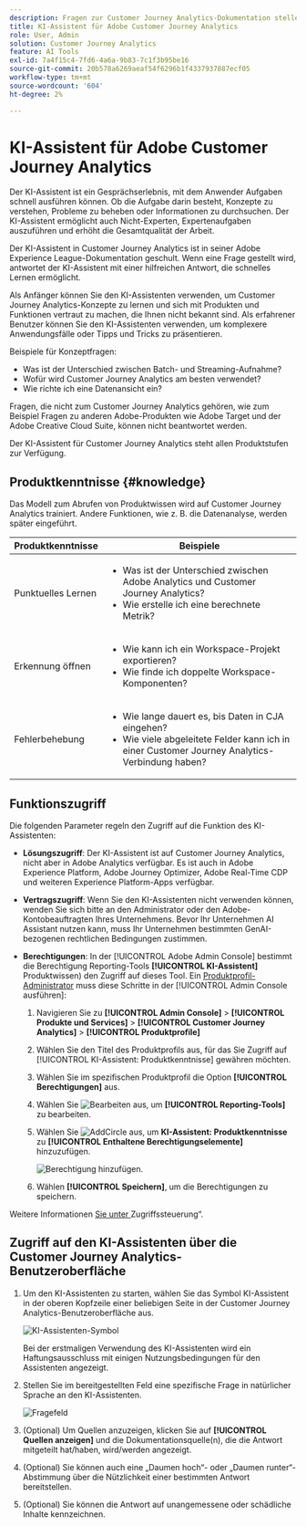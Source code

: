 ```yaml
---
description: Fragen zur Customer Journey Analytics-Dokumentation stellen
title: KI-Assistent für Adobe Customer Journey Analytics
role: User, Admin
solution: Customer Journey Analytics
feature: AI Tools
exl-id: 7a4f15c4-7fd6-4a6a-9b83-7c1f3b95be16
source-git-commit: 20b578a6269aeaf54f6296b1f4337937887ecf05
workflow-type: tm+mt
source-wordcount: '604'
ht-degree: 2%

---
```



# KI-Assistent für Adobe Customer Journey Analytics

Der KI-Assistent ist ein Gesprächserlebnis, mit dem Anwender Aufgaben schnell ausführen können. Ob die Aufgabe darin besteht, Konzepte zu verstehen, Probleme zu beheben oder Informationen zu durchsuchen. Der KI-Assistent ermöglicht auch Nicht-Experten, Expertenaufgaben auszuführen und erhöht die Gesamtqualität der Arbeit.

Der KI-Assistent in Customer Journey Analytics ist in seiner Adobe Experience League-Dokumentation geschult. Wenn eine Frage gestellt wird, antwortet der KI-Assistent mit einer hilfreichen Antwort, die schnelles Lernen ermöglicht.

Als Anfänger können Sie den KI-Assistenten verwenden, um Customer Journey Analytics-Konzepte zu lernen und sich mit Produkten und Funktionen vertraut zu machen, die Ihnen nicht bekannt sind. Als erfahrener Benutzer können Sie den KI-Assistenten verwenden, um komplexere Anwendungsfälle oder Tipps und Tricks zu präsentieren.

Beispiele für Konzeptfragen:

* Was ist der Unterschied zwischen Batch- und Streaming-Aufnahme?
* Wofür wird Customer Journey Analytics am besten verwendet?
* Wie richte ich eine Datenansicht ein?

Fragen, die nicht zum Customer Journey Analytics gehören, wie zum Beispiel Fragen zu anderen Adobe-Produkten wie Adobe Target und der Adobe Creative Cloud Suite, können nicht beantwortet werden.

Der KI-Assistent für Customer Journey Analytics steht allen Produktstufen zur Verfügung.

## Produktkenntnisse {#knowledge}

Das Modell zum Abrufen von Produktwissen wird auf Customer Journey Analytics trainiert. Andere Funktionen, wie z. B. die Datenanalyse, werden später eingeführt.

| Produktkenntnisse | Beispiele |
| --- | --- |
| Punktuelles Lernen | <ul><li>Was ist der Unterschied zwischen Adobe Analytics und Customer Journey Analytics?</li><li>Wie erstelle ich eine berechnete Metrik?</li></ul> |
| Erkennung öffnen | <ul><li>Wie kann ich ein Workspace-Projekt exportieren?</li><li>Wie finde ich doppelte Workspace-Komponenten?</li></ul> |
| Fehlerbehebung | <ul><li>Wie lange dauert es, bis Daten in CJA eingehen?</li><li>Wie viele abgeleitete Felder kann ich in einer Customer Journey Analytics-Verbindung haben?</li></ul> |

## Funktionszugriff

Die folgenden Parameter regeln den Zugriff auf die Funktion des KI-Assistenten:

* **Lösungszugriff**: Der KI-Assistent ist auf Customer Journey Analytics, nicht aber in Adobe Analytics verfügbar. Es ist auch in Adobe Experience Platform, Adobe Journey Optimizer, Adobe Real-Time CDP und weiteren Experience Platform-Apps verfügbar.

* **Vertragszugriff**: Wenn Sie den KI-Assistenten nicht verwenden können, wenden Sie sich bitte an den Administrator oder den Adobe-Kontobeauftragten Ihres Unternehmens. Bevor Ihr Unternehmen AI Assistant nutzen kann, muss Ihr Unternehmen bestimmten GenAI-bezogenen rechtlichen Bedingungen zustimmen.

* **Berechtigungen**: In der [!UICONTROL Adobe Admin Console] bestimmt die Berechtigung  Reporting-Tools **[!UICONTROL KI-Assistent]** Produktwissen) den Zugriff auf dieses Tool. Ein [Produktprofil-Administrator](https://helpx.adobe.com/de/enterprise/using/manage-product-profiles.html) muss diese Schritte in der [!UICONTROL Admin Console ausführen]:
   1. Navigieren Sie zu **[!UICONTROL Admin Console]** > **[!UICONTROL Produkte und Services]** > **[!UICONTROL Customer Journey Analytics]** > **[!UICONTROL Produktprofile]**
   1. Wählen Sie den Titel des Produktprofils aus, für das Sie Zugriff auf [!UICONTROL KI-Assistent: Produktkenntnisse] gewähren möchten.
   1. Wählen Sie im spezifischen Produktprofil die Option **[!UICONTROL Berechtigungen]** aus.
   1. Wählen Sie ![Bearbeiten](/help/assets/icons/Edit.svg) aus, um **[!UICONTROL Reporting-Tools]** zu bearbeiten.
   1. Wählen Sie ![AddCircle](/help/assets/icons/AddCircle.svg) aus, um **KI-Assistent: Produktkenntnisse** zu **[!UICONTROL Enthaltene Berechtigungselemente]** hinzuzufügen.

      ![Berechtigung hinzufügen](assets/ai-assistant-permissions.png).

   1. Wählen **[!UICONTROL Speichern]**, um die Berechtigungen zu speichern.

Weitere Informationen [ Sie unter ](/help/technotes/access-control.md#access-control)Zugriffssteuerung“.

## Zugriff auf den KI-Assistenten über die Customer Journey Analytics-Benutzeroberfläche

1. Um den KI-Assistenten zu starten, wählen Sie das Symbol KI-Assistent in der oberen Kopfzeile einer beliebigen Seite in der Customer Journey Analytics-Benutzeroberfläche aus.

   ![KI-Assistenten-Symbol](assets/ai-asst1.png)

   Bei der erstmaligen Verwendung des KI-Assistenten wird ein Haftungsausschluss mit einigen Nutzungsbedingungen für den Assistenten angezeigt.

1. Stellen Sie im bereitgestellten Feld eine spezifische Frage in natürlicher Sprache an den KI-Assistenten.

   ![Fragefeld](assets/ai-asst2.png)

1. (Optional) Um Quellen anzuzeigen, klicken Sie auf **[!UICONTROL Quellen anzeigen]** und die Dokumentationsquelle(n), die die Antwort mitgeteilt hat/haben, wird/werden angezeigt.

1. (Optional) Sie können auch eine „Daumen hoch“- oder „Daumen runter“-Abstimmung über die Nützlichkeit einer bestimmten Antwort bereitstellen.

1. (Optional) Sie können die Antwort auf unangemessene oder schädliche Inhalte kennzeichnen.
